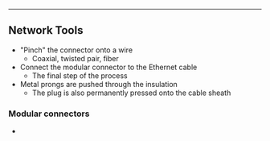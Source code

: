 
---

## Network Tools
- "Pinch" the connector onto a wire
	- Coaxial, twisted pair, fiber
- Connect the modular connector to the Ethernet cable
	- The final step of the process
- Metal prongs are pushed through the insulation
	- The plug is also permanently pressed onto the cable sheath

### Modular connectors
- 